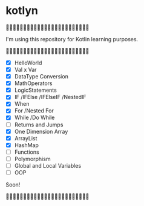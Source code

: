 # kotlyn
:panda_face::panda_face::panda_face::panda_face::panda_face::panda_face::panda_face::panda_face::panda_face::panda_face::panda_face::panda_face::panda_face::panda_face::panda_face::panda_face::panda_face::panda_face::panda_face::panda_face::panda_face::panda_face::panda_face::panda_face:

I'm using this repository for Kotlin learning purposes.

:panda_face::panda_face::panda_face::panda_face::panda_face::panda_face::panda_face::panda_face::panda_face::panda_face::panda_face::panda_face::panda_face::panda_face::panda_face::panda_face::panda_face::panda_face::panda_face::panda_face::panda_face::panda_face::panda_face::panda_face:

- [x] HelloWorld
- [x] Val x Var
- [x] DataType Conversion
- [x] MathOperators
- [x] LogicStatements
- [x] IF /IFElse /IFElseIF /NestedIF
- [x] When
- [x] For /Nested For
- [x] While /Do While
- [ ] Returns and Jumps
- [x] One Dimension Array
- [x] ArrayList
- [x] HashMap
- [ ] Functions
- [ ] Polymorphism
- [ ] Global and Local Variables 
- [ ] OOP

Soon!

:panda_face::panda_face::panda_face::panda_face::panda_face::panda_face::panda_face::panda_face::panda_face::panda_face::panda_face::panda_face::panda_face::panda_face::panda_face::panda_face::panda_face::panda_face::panda_face::panda_face::panda_face::panda_face::panda_face::panda_face:
